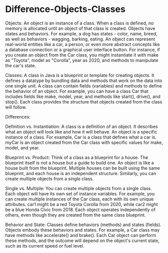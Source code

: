 # Difference-Objects-Classes

Objects:
An object is an instance of a class. When a class is defined, no memory is allocated until an object of that class is created. Objects have states and behaviors. For example, a dog has states - color, name, breed, as well as behaviors - wagging, barking, eating. An object can represent real-world entities like a car, a person, or even more abstract concepts like a database connection or a graphical user interface button. For instance, if you create an object from the Car class, you might instantiate it with make as "Toyota", model as "Corolla", year as 2020, and methods to manipulate the car's state.

Classes:
A class in Java is a blueprint or template for creating objects. It defines a datatype by bundling data and methods that work on the data into one single unit. A class can contain fields (variables) and methods to define the behavior of an object. For example, you can have a class Car that includes fields like make, model, year, and methods like start(), drive(), and stop(). Each class provides the structure that objects created from the class will follow.

Differences:

Definition vs. Instantiation: A class is a definition of an object. It describes what an object will look like and how it will behave. An object is a specific instance of a class. For example, Car is a class that defines what a car is. myCar is an object created from the Car class with specific values for make, model, and year.

Blueprint vs. Product: Think of a class as a blueprint for a house. The blueprint itself is not a house but a guide to build one. An object is like a house built from the blueprint. Multiple houses can be built using the same blueprint, and each house is an independent structure. Similarly, you can create multiple objects from a single class.

Single vs. Multiple: You can create multiple objects from a single class. Each object will have its own set of instance variables. For example, you can create multiple instances of the Car class, each with its own unique attributes. car1 might be a red Toyota Corolla from 2020, while car2 might be a blue Honda Civic from 2018. Each object operates independently of others, even though they are created from the same class blueprint.

Behavior and State: Classes define behaviors (methods) and states (fields). Objects embody these behaviors and states. For example, a Car class may have methods like accelerate() and brake(). Each Car object can perform these methods, and the outcome will depend on the object's current state, such as its current speed or fuel level.
